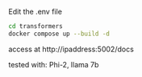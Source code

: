 Edit the .env file

```sh
cd transformers
docker compose up --build -d
```

access at http://ipaddress:5002/docs

tested with: Phi-2, llama 7b